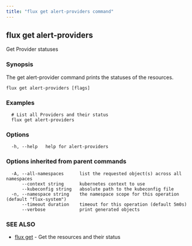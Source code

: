```yaml
---
title: "flux get alert-providers command"
---
```

## flux get alert-providers

Get Provider statuses

### Synopsis

The get alert-provider command prints the statuses of the resources.

```
flux get alert-providers [flags]
```

### Examples

```
  # List all Providers and their status
  flux get alert-providers

```

### Options

```
  -h, --help   help for alert-providers
```

### Options inherited from parent commands

```
  -A, --all-namespaces      list the requested object(s) across all namespaces
      --context string      kubernetes context to use
      --kubeconfig string   absolute path to the kubeconfig file
  -n, --namespace string    the namespace scope for this operation (default "flux-system")
      --timeout duration    timeout for this operation (default 5m0s)
      --verbose             print generated objects
```

### SEE ALSO

* [flux get](/cmd/flux_get/)	 - Get the resources and their status

